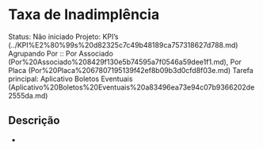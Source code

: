 # Taxa de Inadimplência

Status: Não iniciado
Projeto: KPI’s (../KPI%E2%80%99s%20d82325c7c49b48189ca757318627d788.md)
Agrupando Por :: Por Associado (Por%20Associado%208429f130e5b74595a7f0546a59dee1f1.md), Por Placa (Por%20Placa%2067807195139f42ef8b09b3d0cfd8f03e.md)
Tarefa principal: Aplicativo Boletos Eventuais (Aplicativo%20Boletos%20Eventuais%20a83496ea73e94c07b9366202de2555da.md)

## Descrição

-